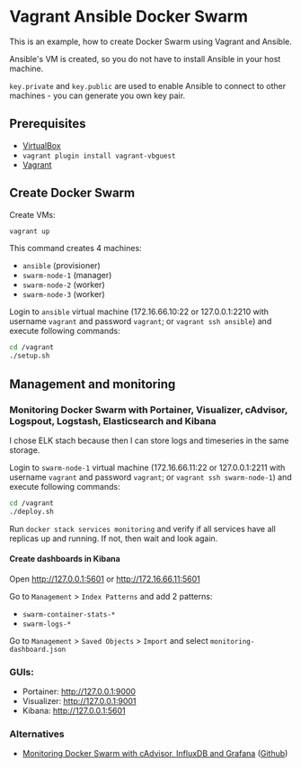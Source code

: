 # Vagrant Ansible Docker Swarm

This is an example, how to create Docker Swarm using Vagrant and Ansible.

Ansible's VM is created, so you do not have to install Ansible in your host machine.

`key.private` and `key.public` are used to enable Ansible to connect to other machines - you can generate you own key pair.

## Prerequisites
* [VirtualBox](https://www.virtualbox.org/)
* `vagrant plugin install vagrant-vbguest`
* [Vagrant](https://www.vagrantup.com/)

## Create Docker Swarm

Create VMs:
```sh
vagrant up
```

This command creates 4 machines:
- `ansible` (provisioner)
- `swarm-node-1` (manager)
- `swarm-node-2` (worker)
- `swarm-node-3` (worker)

Login to `ansible` virtual machine (172.16.66.10:22 or 127.0.0.1:2210 with username `vagrant` and password `vagrant`; or `vagrant ssh ansible`) and execute following commands:
```sh
cd /vagrant
./setup.sh
```

## Management and monitoring

### Monitoring Docker Swarm with Portainer, Visualizer, cAdvisor, Logspout, Logstash, Elasticsearch and Kibana

I chose ELK stach because then I can store logs and timeseries in the same storage.

Login to `swarm-node-1` virtual machine (172.16.66.11:22 or 127.0.0.1:2211 with username `vagrant` and password `vagrant`; or `vagrant ssh swarm-node-1`) and execute following commands:
```sh
cd /vagrant
./deploy.sh
```

Run `docker stack services monitoring` and verify if all services have all replicas up and running. If not, then wait and look again.

#### Create dashboards in Kibana
Open http://127.0.0.1:5601 or http://172.16.66.11:5601

Go to `Management` > `Index Patterns` and add 2 patterns:
- `swarm-container-stats-*`
- `swarm-logs-*`

Go to `Management` > `Saved Objects` > `Import` and select `monitoring-dashboard.json`

### GUIs:
- Portainer: http://127.0.0.1:9000
- Visualizer: http://127.0.0.1:9001
- Kibana: http://127.0.0.1:5601

### Alternatives
- [Monitoring Docker Swarm with cAdvisor, InfluxDB and Grafana](https://botleg.com/stories/monitoring-docker-swarm-with-cadvisor-influxdb-and-grafana/) ([Github](https://github.com/botleg/swarm-monitoring))